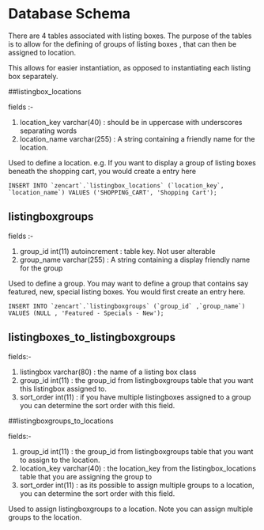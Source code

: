 # Database Schema

There are 4 tables associated with listing boxes. The purpose of the tables is to allow for the defining of groups of listing boxes , that can then be assigned to location.

This allows for easier instantiation, as opposed to instantiating each listing box separately.

##listingbox_locations

fields :-

1. location_key varchar(40) : should be in uppercase with underscores separating words
2. location_name varchar(255) : A string containing a friendly name for the location.

Used to define a location. e.g. If you want to display a group of listing boxes beneath the shopping cart, you would create a entry here

```
INSERT INTO `zencart`.`listingbox_locations` (`location_key`, `location_name`) VALUES ('SHOPPING_CART', 'Shopping Cart');
```

## listingboxgroups

fields :-

1. group_id int(11) autoincrement : table key. Not user alterable
2. group_name varchar(255) : A string containing a display friendly name for the group

Used to define a group. You may want to define a group that contains say featured, new, special listing boxes. You would first create an entry here.

```
INSERT INTO `zencart`.`listingboxgroups` (`group_id` ,`group_name`) VALUES (NULL , 'Featured - Specials - New');
```
## listingboxes_to_listingboxgroups
fields:-

1. listingbox varchar(80) : the name of a listing box class
2. group_id int(11) : the group_id from listingboxgroups table that you want this listingbox assigned to.
3. sort_order int(11) : if you have multiple listingboxes assigned to a group you can determine the sort order with this field.

##listingboxgroups_to_locations

fields:-

1. group_id int(11) : the group_id from listingboxgroups table that you want to assign to the location.
2. location_key varchar(40) : the location_key from the listingbox_locations table that you are assigning the group to
3. sort_order int(11) : as its possible to assign multiple groups to a location, you can determine the sort order with this field.

Used to assign listingboxgroups to a location. Note you can assign multiple groups to the location.
